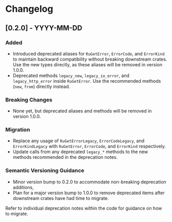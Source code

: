 # Changelog

## [0.2.0] - YYYY-MM-DD
### Added
- Introduced deprecated aliases for `RuGetError`, `ErrorCode`, and `ErrorKind` to maintain backward compatibility without breaking downstream crates. Use the new types directly, as these aliases will be removed in version 1.0.0.
- Deprecated methods `legacy_new`, `legacy_io_error`, and `legacy_http_error` inside `RuGetError`. Use the recommended methods (`new`, `from`) directly instead.

### Breaking Changes
- None yet, but deprecated aliases and methods will be removed in version 1.0.0.

### Migration
- Replace any usage of `RuGetErrorLegacy`, `ErrorCodeLegacy`, and `ErrorKindLegacy` with `RuGetError`, `ErrorCode`, and `ErrorKind` respectively.
- Update calls from any deprecated `legacy_*` methods to the new methods recommended in the deprecation notes.

### Semantic Versioning Guidance
- Minor version bump to 0.2.0 to accommodate non-breaking deprecation additions,
- Plan for a major version bump to 1.0.0 to remove deprecated items after downstream crates have had time to migrate.

Refer to individual deprecation notes within the code for guidance on how to migrate.
